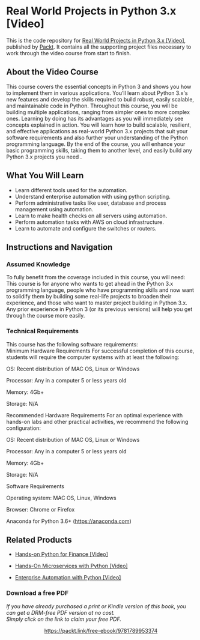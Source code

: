 # Real World Projects in Python 3.x [Video]
This is the code repository for [Real World Projects in Python 3.x [Video]](), published by [Packt](https://www.packtpub.com/?utm_source=github). It contains all the supporting project files necessary to work through the video course from start to finish.
## About the Video Course
This course covers the essential concepts in Python 3 and shows you how to implement them in various applications. You’ll learn about Python 3.x's new features and develop the skills required to build robust, easily scalable, and maintainable code in Python. Throughout this course, you will be building multiple applications, ranging from simpler ones to more complex ones. Learning by doing has its advantages as you will immediately see concepts explained in action. You will learn how to build scalable, resilient, and effective applications as real-world Python 3.x projects that suit your software requirements and also further your understanding of the Python programming language. By the end of the course, you will enhance your basic programming skills, taking them to another level, and easily build any Python 3.x projects you need .




<H2>What You Will Learn</H2>
<DIV class=book-info-will-learn-text>
<UL>
<LI>Learn different tools used for the automation. 
<LI>Understand enterprise automation with using python scripting. 
<LI>Perform administrative tasks like user, database and process management using automation. 
<LI>Learn to make health checks on all servers using automation. 
<LI>Perform automation tasks with AWS on cloud infrastructure. 
<LI>Learn to automate and configure the switches or routers. </LI></UL></DIV>

## Instructions and Navigation
### Assumed Knowledge
To fully benefit from the coverage included in this course, you will need:<br/>
This course is for anyone who wants to get ahead in the Python 3.x programming language, people who have programming skills and now want to solidify them by building some real-life projects to broaden their experience, and those who want to master project building in Python 3.x. Any prior experience in Python 3 (or its previous versions) will help you get through the course more easily.
### Technical Requirements
This course has the following software requirements:<br/>
Minimum Hardware Requirements
For successful completion of this course, students will require the computer systems with at least the following:


OS: Recent distribution of MAC OS, Linux or Windows



Processor: Any in a computer 5 or less years old



Memory: 4Gb+



Storage: N/A




Recommended Hardware Requirements
For an optimal experience with hands-on labs and other practical activities, we recommend the following configuration:


OS: Recent distribution of MAC OS, Linux or Windows



Processor: Any in a computer 5 or less years old



Memory: 4Gb+



Storage: N/A


Software Requirements

Operating system: MAC OS, Linux, Windows



Browser: Chrome or Firefox



Anaconda for Python 3.6+   (https://anaconda.com)

## Related Products
* [Hands-on Python for Finance [Video]](https://www.packtpub.com/application-development/hands-python-finance-video?utm_source=github&utm_medium=repository&utm_campaign=9781789800975)

* [Hands-On Microservices with Python [Video]](https://www.packtpub.com/application-development/hands-microservices-python-video?utm_source=github&utm_medium=repository&utm_campaign=9781789132045)

* [Enterprise Automation with Python [Video]](https://www.packtpub.com/networking-and-servers/enterprise-automation-python-video?utm_source=github&utm_medium=repository&utm_campaign=9781788470247)

### Download a free PDF

 <i>If you have already purchased a print or Kindle version of this book, you can get a DRM-free PDF version at no cost.<br>Simply click on the link to claim your free PDF.</i>
<p align="center"> <a href="https://packt.link/free-ebook/9781789953374">https://packt.link/free-ebook/9781789953374 </a> </p>